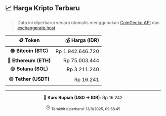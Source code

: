 

<!-- HARGA_KRIPTO -->
## 📈 Harga Kripto Terbaru

> Data ini diperbarui secara otomatis menggunakan [CoinGecko API](https://www.coingecko.com/) dan [exchangerate.host](https://exchangerate.host/)

<div align="center">

| 🪙 Token | 💰 Harga (IDR) |
|:------:|---------------:|
| 🟠 **Bitcoin (BTC)**   | Rp 1.942.646.720 |
| 🔵 **Ethereum (ETH)**  | Rp 75.003.444 |
| 🟣 **Solana (SOL)**    | Rp 3.211.240 |
| 🟢 **Tether (USDT)**   | Rp 16.241 |

---

💱 **Kurs Rupiah (USD → IDR)**: Rp 16.242

🕒 <sub>Terakhir diperbarui: 13/8/2025, 09.58.45</sub>

</div>
<!-- /HARGA_KRIPTO -->